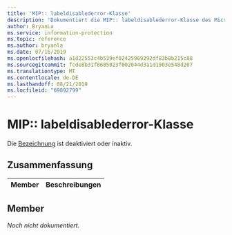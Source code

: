 ```yaml
---
title: 'MIP:: labeldisablederror-Klasse'
description: 'Dokumentiert die MIP:: labeldisablederror-Klasse des Microsoft Information Protection (MIP) SDK.'
author: BryanLa
ms.service: information-protection
ms.topic: reference
ms.author: bryanla
ms.date: 07/16/2019
ms.openlocfilehash: a1d22553c4b539ef02425969292df83b0b215c88
ms.sourcegitcommit: fcde8b31f8685023f002044d3a1d1903e548d207
ms.translationtype: MT
ms.contentlocale: de-DE
ms.lasthandoff: 08/21/2019
ms.locfileid: "69892799"
---
```

# <a name="class-miplabeldisablederror"></a>MIP:: labeldisablederror-Klasse 
Die [Bezeichnung](class_mip_label.md) ist deaktiviert oder inaktiv.
  
## <a name="summary"></a>Zusammenfassung
 Member                        | Beschreibungen                                
--------------------------------|---------------------------------------------
  
## <a name="members"></a>Member
_Noch nicht dokumentiert._

